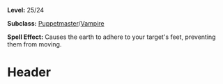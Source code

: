 <!-- TITLE: Spell: Instill -->
<!-- SUBTITLE:  -->

**Level:** 25/24

**Subclass:** [Puppetmaster](puppetmaster)/[Vampire](vampire)

**Spell Effect:** Causes the earth to adhere to your target's feet, preventing them from moving.

# Header